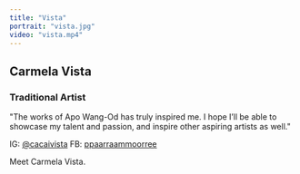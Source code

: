 ```yaml
---
title: "Vista"
portrait: "vista.jpg"
video: "vista.mp4"
---
```


## Carmela Vista
### Traditional Artist

"The works of Apo Wang-Od has truly inspired me. I hope I’ll be able to showcase my talent and passion, and inspire other aspiring artists as well."

IG: [@cacaivista](http://www.instagram.com/cacaivista/)
FB: [ppaarraammoorree](http://www.facebook.com/ppaarraammoorree/)

Meet Carmela Vista.